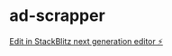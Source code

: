 # ad-scrapper

[Edit in StackBlitz next generation editor ⚡️](https://stackblitz.com/~/github.com/prajwal1711/ad-scrapper)